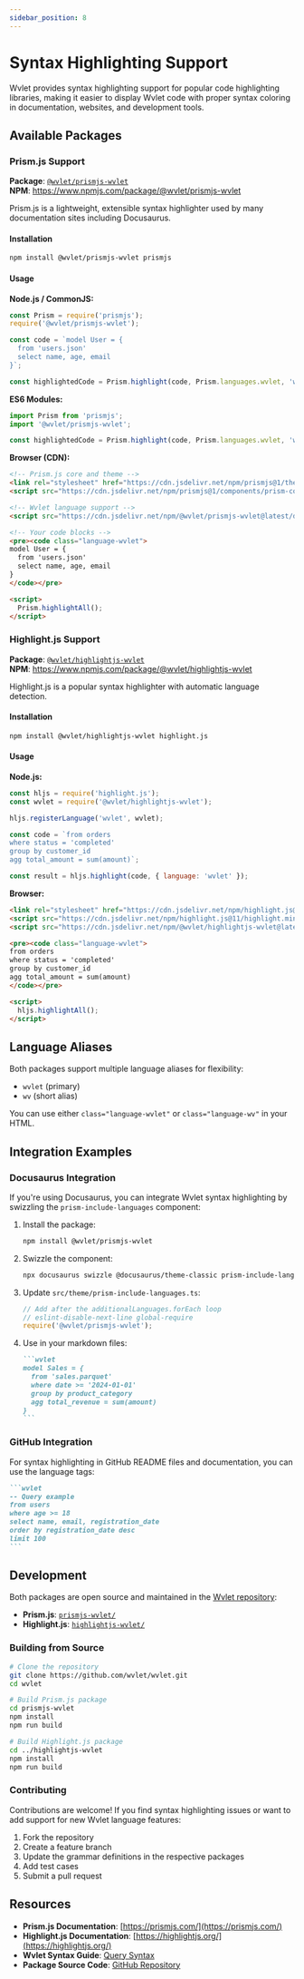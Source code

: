 ```yaml
---
sidebar_position: 8
---
```


# Syntax Highlighting Support

Wvlet provides syntax highlighting support for popular code highlighting libraries, making it easier to display Wvlet code with proper syntax coloring in documentation, websites, and development tools.

## Available Packages

### Prism.js Support

**Package**: [`@wvlet/prismjs-wvlet`](https://www.npmjs.com/package/@wvlet/prismjs-wvlet)  
**NPM**: https://www.npmjs.com/package/@wvlet/prismjs-wvlet

Prism.js is a lightweight, extensible syntax highlighter used by many documentation sites including Docusaurus.

#### Installation

```bash
npm install @wvlet/prismjs-wvlet prismjs
```

#### Usage

**Node.js / CommonJS:**
```javascript
const Prism = require('prismjs');
require('@wvlet/prismjs-wvlet');

const code = `model User = {
  from 'users.json'
  select name, age, email
}`;

const highlightedCode = Prism.highlight(code, Prism.languages.wvlet, 'wvlet');
```

**ES6 Modules:**
```javascript
import Prism from 'prismjs';
import '@wvlet/prismjs-wvlet';

const highlightedCode = Prism.highlight(code, Prism.languages.wvlet, 'wvlet');
```

**Browser (CDN):**
```html
<!-- Prism.js core and theme -->
<link rel="stylesheet" href="https://cdn.jsdelivr.net/npm/prismjs@1/themes/prism.min.css">
<script src="https://cdn.jsdelivr.net/npm/prismjs@1/components/prism-core.min.js"></script>

<!-- Wvlet language support -->
<script src="https://cdn.jsdelivr.net/npm/@wvlet/prismjs-wvlet@latest/dist/prism-wvlet.min.js"></script>

<!-- Your code blocks -->
<pre><code class="language-wvlet">
model User = {
  from 'users.json'
  select name, age, email
}
</code></pre>

<script>
  Prism.highlightAll();
</script>
```

### Highlight.js Support

**Package**: [`@wvlet/highlightjs-wvlet`](https://www.npmjs.com/package/@wvlet/highlightjs-wvlet)  
**NPM**: https://www.npmjs.com/package/@wvlet/highlightjs-wvlet

Highlight.js is a popular syntax highlighter with automatic language detection.

#### Installation

```bash
npm install @wvlet/highlightjs-wvlet highlight.js
```

#### Usage

**Node.js:**
```javascript
const hljs = require('highlight.js');
const wvlet = require('@wvlet/highlightjs-wvlet');

hljs.registerLanguage('wvlet', wvlet);

const code = `from orders
where status = 'completed'
group by customer_id
agg total_amount = sum(amount)`;

const result = hljs.highlight(code, { language: 'wvlet' });
```

**Browser:**
```html
<link rel="stylesheet" href="https://cdn.jsdelivr.net/npm/highlight.js@11/styles/default.min.css">
<script src="https://cdn.jsdelivr.net/npm/highlight.js@11/highlight.min.js"></script>
<script src="https://cdn.jsdelivr.net/npm/@wvlet/highlightjs-wvlet@latest/dist/wvlet.min.js"></script>

<pre><code class="language-wvlet">
from orders
where status = 'completed'
group by customer_id
agg total_amount = sum(amount)
</code></pre>

<script>
  hljs.highlightAll();
</script>
```

## Language Aliases

Both packages support multiple language aliases for flexibility:

- `wvlet` (primary)
- `wv` (short alias)

You can use either `class="language-wvlet"` or `class="language-wv"` in your HTML.


## Integration Examples

### Docusaurus Integration

If you're using Docusaurus, you can integrate Wvlet syntax highlighting by swizzling the `prism-include-languages` component:

1. Install the package:
   ```bash
   npm install @wvlet/prismjs-wvlet
   ```

2. Swizzle the component:
   ```bash
   npx docusaurus swizzle @docusaurus/theme-classic prism-include-languages --wrap
   ```

3. Update `src/theme/prism-include-languages.ts`:
   ```typescript
   // Add after the additionalLanguages.forEach loop
   // eslint-disable-next-line global-require
   require('@wvlet/prismjs-wvlet');
   ```

4. Use in your markdown files:
   ````markdown
   ```wvlet
   model Sales = {
     from 'sales.parquet'
     where date >= '2024-01-01'
     group by product_category
     agg total_revenue = sum(amount)
   }
   ```
   ````

### GitHub Integration

For syntax highlighting in GitHub README files and documentation, you can use the language tags:

````markdown
```wvlet
-- Query example
from users
where age >= 18
select name, email, registration_date
order by registration_date desc
limit 100
```
````

## Development

Both packages are open source and maintained in the [Wvlet repository](https://github.com/wvlet/wvlet):

- **Prism.js**: [`prismjs-wvlet/`](https://github.com/wvlet/wvlet/tree/main/prismjs-wvlet)
- **Highlight.js**: [`highlightjs-wvlet/`](https://github.com/wvlet/wvlet/tree/main/highlightjs-wvlet)

### Building from Source

```bash
# Clone the repository
git clone https://github.com/wvlet/wvlet.git
cd wvlet

# Build Prism.js package
cd prismjs-wvlet
npm install
npm run build

# Build Highlight.js package  
cd ../highlightjs-wvlet
npm install
npm run build
```

### Contributing

Contributions are welcome! If you find syntax highlighting issues or want to add support for new Wvlet language features:

1. Fork the repository
2. Create a feature branch
3. Update the grammar definitions in the respective packages
4. Add test cases
5. Submit a pull request

## Resources

- **Prism.js Documentation**: [https://prismjs.com/](https://prismjs.com/)
- **Highlight.js Documentation**: [https://highlightjs.org/](https://highlightjs.org/)
- **Wvlet Syntax Guide**: [Query Syntax](../syntax/)
- **Package Source Code**: [GitHub Repository](https://github.com/wvlet/wvlet)